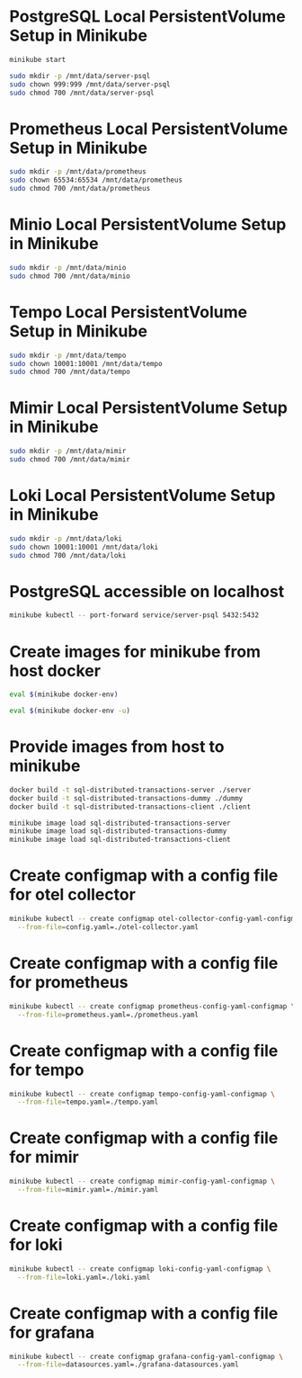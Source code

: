 # PostgreSQL Local PersistentVolume Setup in Minikube

```bash
minikube start
```

```bash
sudo mkdir -p /mnt/data/server-psql
sudo chown 999:999 /mnt/data/server-psql
sudo chmod 700 /mnt/data/server-psql
```

# Prometheus Local PersistentVolume Setup in Minikube

```bash
sudo mkdir -p /mnt/data/prometheus
sudo chown 65534:65534 /mnt/data/prometheus
sudo chmod 700 /mnt/data/prometheus
```

# Minio Local PersistentVolume Setup in Minikube

```bash
sudo mkdir -p /mnt/data/minio
sudo chmod 700 /mnt/data/minio
```

# Tempo Local PersistentVolume Setup in Minikube

```bash
sudo mkdir -p /mnt/data/tempo
sudo chown 10001:10001 /mnt/data/tempo
sudo chmod 700 /mnt/data/tempo
```

# Mimir Local PersistentVolume Setup in Minikube

```bash
sudo mkdir -p /mnt/data/mimir
sudo chmod 700 /mnt/data/mimir
```

# Loki Local PersistentVolume Setup in Minikube

```bash
sudo mkdir -p /mnt/data/loki
sudo chown 10001:10001 /mnt/data/loki
sudo chmod 700 /mnt/data/loki
```

# PostgreSQL accessible on localhost

```bash
minikube kubectl -- port-forward service/server-psql 5432:5432
```

# Create images for minikube from host docker

```bash
eval $(minikube docker-env)
```

```bash
eval $(minikube docker-env -u)
```

# Provide images from host to minikube

```bash
docker build -t sql-distributed-transactions-server ./server
docker build -t sql-distributed-transactions-dummy ./dummy
docker build -t sql-distributed-transactions-client ./client
```

```bash
minikube image load sql-distributed-transactions-server
minikube image load sql-distributed-transactions-dummy
minikube image load sql-distributed-transactions-client
```

# Create configmap with a config file for otel collector

```bash
minikube kubectl -- create configmap otel-collector-config-yaml-configmap \
  --from-file=config.yaml=./otel-collector.yaml
```

# Create configmap with a config file for prometheus

```bash
minikube kubectl -- create configmap prometheus-config-yaml-configmap \
  --from-file=prometheus.yaml=./prometheus.yaml
```

# Create configmap with a config file for tempo

```bash
minikube kubectl -- create configmap tempo-config-yaml-configmap \
  --from-file=tempo.yaml=./tempo.yaml
```

# Create configmap with a config file for mimir 

```bash
minikube kubectl -- create configmap mimir-config-yaml-configmap \
  --from-file=mimir.yaml=./mimir.yaml
```

# Create configmap with a config file for loki

```bash
minikube kubectl -- create configmap loki-config-yaml-configmap \
  --from-file=loki.yaml=./loki.yaml
```

# Create configmap with a config file for grafana

```bash
minikube kubectl -- create configmap grafana-config-yaml-configmap \
  --from-file=datasources.yaml=./grafana-datasources.yaml
```
